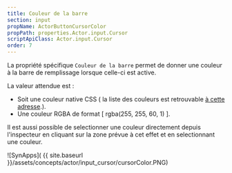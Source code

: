 ```yaml
---
title: Couleur de la barre
section: input
propName: ActorButtonCursorColor
propPath: properties.Actor.input.Cursor
scriptApiClass: Actor.input.Cursor
order: 7
---
```

La propriété spécifique `Couleur de la barre` permet de donner une couleur à la barre de remplissage lorsque celle-ci est active.

La valeur attendue est :
- Soit une couleur native CSS ( la liste des couleurs est retrouvable [à cette adresse](https://www.w3schools.com/cssref/css_colors.asp).).
- Une couleur RGBA de format [ rgba(255, 255, 60, 1) ].

Il est aussi possible de selectionner une couleur directement depuis l'inspecteur en cliquant sur la zone prévue à cet effet et en selectionnant une couleur.

![SynApps]( {{ site.baseurl }}/assets/concepts/actor/input_cursor/cursorColor.PNG)
